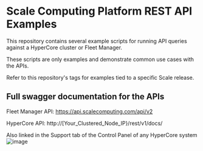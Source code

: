 # Scale Computing Platform REST API Examples

This repository contains several example scripts for running API queries against a HyperCore cluster or Fleet Manager.

These scripts are only examples and demonstrate common use cases with the APIs.  

Refer to this repository's tags for examples tied to a specific Scale release.

## Full swagger documentation for the APIs

Fleet Manager API: https://api.scalecomputing.com/api/v2

HyperCore API: http://[Your_Clustered_Node_IP}/rest/v1/docs/

Also linked in the Support tab of the Control Panel of any HyperCore system
![image](https://github.com/user-attachments/assets/107d6c07-5a70-4749-b6f6-8c4780982ba4)
